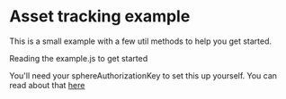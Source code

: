 # Asset tracking example

This is a small example with a few util methods to help you get started.

Reading the example.js to get started

You'll need your sphereAuthorizationKey to set this up yourself. You can read about that [here](../../api/REST.md)